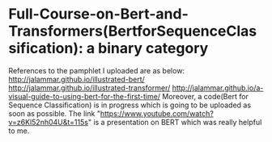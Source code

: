 # Full-Course-on-Bert-and-Transformers(BertforSequenceClassification): a binary category
References to the pamphlet I uploaded are as below:
http://jalammar.github.io/illustrated-bert/
http://jalammar.github.io/illustrated-transformer/
http://jalammar.github.io/a-visual-guide-to-using-bert-for-the-first-time/
Moreover, a code(Bert for Sequence Classification) is in progress which is going to be uploaded as soon as possible.
The link "https://www.youtube.com/watch?v=z6Kl52nh04U&t=115s" is a presentation on BERT which was really helpful to me.
